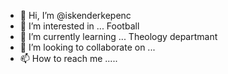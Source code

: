 - 👋 Hi, I’m @iskenderkepenc
- 👀 I’m interested in ... Football
- 🌱 I’m currently learning ... Theology departmant
- 💞️ I’m looking to collaborate on ...
- 📫 How to reach me .....

<!---
iskenderkepenc/iskenderkepenc is a ✨ special ✨ repository because its `README.md` (this file) appears on your GitHub profile.
You can click the Preview link to take a look at your changes.
--->
